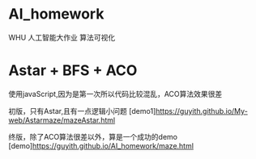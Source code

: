# AI_homework
WHU 人工智能大作业  算法可视化
# Astar + BFS + ACO
使用javaScript,因为是第一次所以代码比较混乱，ACO算法效果很差

初版，只有Astar,且有一点逻辑小问题
[demo1]https://guyith.github.io/My-web/Astarmaze/mazeAstar.html

终版，除了ACO算法很差以外，算是一个成功的demo [demo]https://guyith.github.io/AI_homework/maze.html

